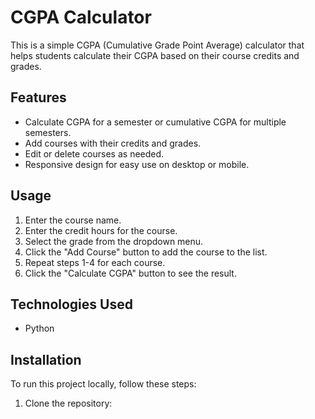 # CGPA Calculator

This is a simple CGPA (Cumulative Grade Point Average) calculator that helps students calculate their CGPA based on their course credits and grades.

## Features

- Calculate CGPA for a semester or cumulative CGPA for multiple semesters.
- Add courses with their credits and grades.
- Edit or delete courses as needed.
- Responsive design for easy use on desktop or mobile.

## Usage

1. Enter the course name.
2. Enter the credit hours for the course.
3. Select the grade from the dropdown menu.
4. Click the "Add Course" button to add the course to the list.
5. Repeat steps 1-4 for each course.
6. Click the "Calculate CGPA" button to see the result.

## Technologies Used

- Python




## Installation

To run this project locally, follow these steps:

1. Clone the repository:

